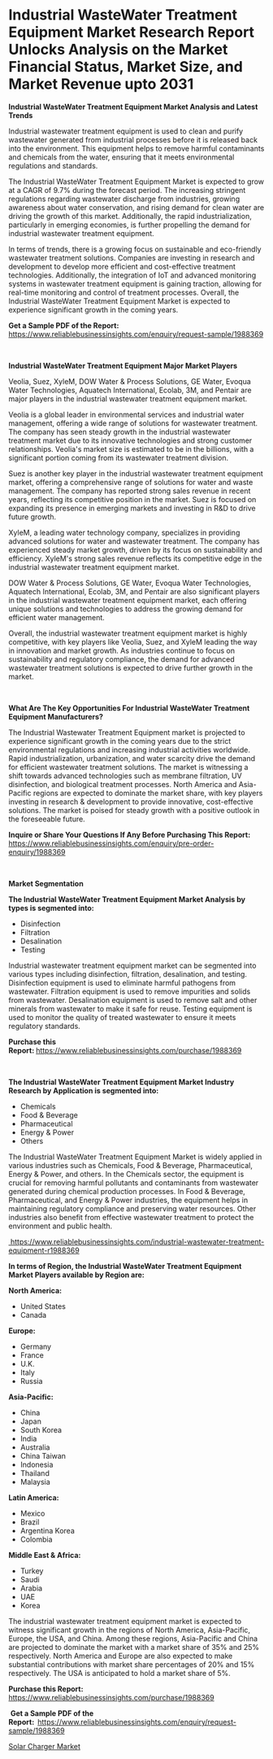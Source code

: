 <p><h1>Industrial WasteWater Treatment Equipment Market Research Report Unlocks Analysis on the Market Financial Status, Market Size, and Market Revenue upto 2031</h1></p><p><strong>Industrial WasteWater Treatment Equipment Market Analysis and Latest Trends</strong></p>
<p><p>Industrial wastewater treatment equipment is used to clean and purify wastewater generated from industrial processes before it is released back into the environment. This equipment helps to remove harmful contaminants and chemicals from the water, ensuring that it meets environmental regulations and standards.</p><p>The Industrial WasteWater Treatment Equipment Market is expected to grow at a CAGR of 9.7% during the forecast period. The increasing stringent regulations regarding wastewater discharge from industries, growing awareness about water conservation, and rising demand for clean water are driving the growth of this market. Additionally, the rapid industrialization, particularly in emerging economies, is further propelling the demand for industrial wastewater treatment equipment.</p><p>In terms of trends, there is a growing focus on sustainable and eco-friendly wastewater treatment solutions. Companies are investing in research and development to develop more efficient and cost-effective treatment technologies. Additionally, the integration of IoT and advanced monitoring systems in wastewater treatment equipment is gaining traction, allowing for real-time monitoring and control of treatment processes. Overall, the Industrial WasteWater Treatment Equipment Market is expected to experience significant growth in the coming years.</p></p>
<p><strong>Get a Sample PDF of the Report:&nbsp;</strong> <a href="https://www.reliablebusinessinsights.com/enquiry/request-sample/1988369">https://www.reliablebusinessinsights.com/enquiry/request-sample/1988369</a></p>
<p>&nbsp;</p>
<p><strong>Industrial WasteWater Treatment Equipment Major Market Players</strong></p>
<p><p>Veolia, Suez, XyleM, DOW Water & Process Solutions, GE Water, Evoqua Water Technologies, Aquatech International, Ecolab, 3M, and Pentair are major players in the industrial wastewater treatment equipment market.</p><p>Veolia is a global leader in environmental services and industrial water management, offering a wide range of solutions for wastewater treatment. The company has seen steady growth in the industrial wastewater treatment market due to its innovative technologies and strong customer relationships. Veolia's market size is estimated to be in the billions, with a significant portion coming from its wastewater treatment division.</p><p>Suez is another key player in the industrial wastewater treatment equipment market, offering a comprehensive range of solutions for water and waste management. The company has reported strong sales revenue in recent years, reflecting its competitive position in the market. Suez is focused on expanding its presence in emerging markets and investing in R&D to drive future growth.</p><p>XyleM, a leading water technology company, specializes in providing advanced solutions for water and wastewater treatment. The company has experienced steady market growth, driven by its focus on sustainability and efficiency. XyleM's strong sales revenue reflects its competitive edge in the industrial wastewater treatment equipment market.</p><p>DOW Water & Process Solutions, GE Water, Evoqua Water Technologies, Aquatech International, Ecolab, 3M, and Pentair are also significant players in the industrial wastewater treatment equipment market, each offering unique solutions and technologies to address the growing demand for efficient water management.</p><p>Overall, the industrial wastewater treatment equipment market is highly competitive, with key players like Veolia, Suez, and XyleM leading the way in innovation and market growth. As industries continue to focus on sustainability and regulatory compliance, the demand for advanced wastewater treatment solutions is expected to drive further growth in the market.</p></p>
<p>&nbsp;</p>
<p><strong>What Are The Key Opportunities For Industrial WasteWater Treatment Equipment Manufacturers?</strong></p>
<p><p>The Industrial Wastewater Treatment Equipment market is projected to experience significant growth in the coming years due to the strict environmental regulations and increasing industrial activities worldwide. Rapid industrialization, urbanization, and water scarcity drive the demand for efficient wastewater treatment solutions. The market is witnessing a shift towards advanced technologies such as membrane filtration, UV disinfection, and biological treatment processes. North America and Asia-Pacific regions are expected to dominate the market share, with key players investing in research & development to provide innovative, cost-effective solutions. The market is poised for steady growth with a positive outlook in the foreseeable future.</p></p>
<p><strong>Inquire or Share Your Questions If Any Before Purchasing This Report:</strong> <a href="https://www.reliablebusinessinsights.com/enquiry/pre-order-enquiry/1988369">https://www.reliablebusinessinsights.com/enquiry/pre-order-enquiry/1988369</a></p>
<p>&nbsp;</p>
<p><strong>Market Segmentation</strong></p>
<p><strong>The Industrial WasteWater Treatment Equipment Market Analysis by types is segmented into:</strong></p>
<p><ul><li>Disinfection</li><li>Filtration</li><li>Desalination</li><li>Testing</li></ul></p>
<p><p>Industrial wastewater treatment equipment market can be segmented into various types including disinfection, filtration, desalination, and testing. Disinfection equipment is used to eliminate harmful pathogens from wastewater. Filtration equipment is used to remove impurities and solids from wastewater. Desalination equipment is used to remove salt and other minerals from wastewater to make it safe for reuse. Testing equipment is used to monitor the quality of treated wastewater to ensure it meets regulatory standards.</p></p>
<p><strong>Purchase this Report:&nbsp;</strong><a href="https://www.reliablebusinessinsights.com/purchase/1988369">https://www.reliablebusinessinsights.com/purchase/1988369</a></p>
<p>&nbsp;</p>
<p><strong>The Industrial WasteWater Treatment Equipment Market Industry Research by Application is segmented into:</strong></p>
<p><ul><li>Chemicals</li><li>Food & Beverage</li><li>Pharmaceutical</li><li>Energy & Power</li><li>Others</li></ul></p>
<p><p>The Industrial WasteWater Treatment Equipment Market is widely applied in various industries such as Chemicals, Food & Beverage, Pharmaceutical, Energy & Power, and others. In the Chemicals sector, the equipment is crucial for removing harmful pollutants and contaminants from wastewater generated during chemical production processes. In Food & Beverage, Pharmaceutical, and Energy & Power industries, the equipment helps in maintaining regulatory compliance and preserving water resources. Other industries also benefit from effective wastewater treatment to protect the environment and public health.</p></p>
<p><a href="https://www.reliablebusinessinsights.com/industrial-wastewater-treatment-equipment-r1988369">&nbsp;https://www.reliablebusinessinsights.com/industrial-wastewater-treatment-equipment-r1988369</a></p>
<p><strong>In terms of Region, the Industrial WasteWater Treatment Equipment Market Players available by Region are:</strong></p>
<p>
    <p> <strong> North America: </strong>
        <ul>
            <li>United States</li>
            <li>Canada</li>
        </ul>
        </p> 
    <p> <strong> Europe: </strong>
        <ul>
            <li>Germany</li>
            <li>France</li>
            <li>U.K.</li>
            <li>Italy</li>
            <li>Russia</li>
        </ul>
        </p> 
    <p> <strong> Asia-Pacific: </strong>
        <ul>
            <li>China</li>
            <li>Japan</li>
            <li>South Korea</li>
            <li>India</li>
            <li>Australia</li>
            <li>China Taiwan</li>
            <li>Indonesia</li>
            <li>Thailand</li>
            <li>Malaysia</li>
        </ul>
        </p> 
    <p> <strong> Latin America: </strong>
        <ul>
            <li>Mexico</li>
            <li>Brazil</li>
            <li>Argentina Korea</li>
            <li>Colombia</li>
        </ul>
        </p> 
    <p> <strong> Middle East & Africa: </strong>
        <ul>
            <li>Turkey</li>
            <li>Saudi</li>
            <li>Arabia</li>
            <li>UAE</li>
            <li>Korea</li>
        </ul>
    </p>
    </p>
<p><p>The industrial wastewater treatment equipment market is expected to witness significant growth in the regions of North America, Asia-Pacific, Europe, the USA, and China. Among these regions, Asia-Pacific and China are projected to dominate the market with a market share of 35% and 25% respectively. North America and Europe are also expected to make substantial contributions with market share percentages of 20% and 15% respectively. The USA is anticipated to hold a market share of 5%.</p></p>
<p><strong>Purchase this Report: </strong><a href="https://www.reliablebusinessinsights.com/purchase/1988369">https://www.reliablebusinessinsights.com/purchase/1988369</a></p>
<p>&nbsp;<strong>Get a Sample PDF of the Report:&nbsp;&nbsp;</strong><a href="https://www.reliablebusinessinsights.com/enquiry/request-sample/1988369">https://www.reliablebusinessinsights.com/enquiry/request-sample/1988369</a></p>
<p><strong></strong></p>
<p><p><a href="https://github.com/lawrenceWatkins654/Market-Research-Report-List-1/blob/main/solar-charger-market.md">Solar Charger Market</a></p></p>